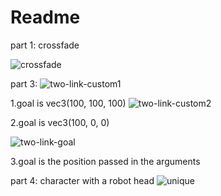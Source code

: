 # Readme
part 1: crossfade

![crossfade](https://user-images.githubusercontent.com/78485605/142776944-1e011c17-8053-44da-ab6c-187b513cf1f9.gif)

part 3:
![two-link-custom1](https://user-images.githubusercontent.com/78485605/142951923-9f87557b-e4c4-48cd-bd63-ddd777b9f1bd.gif)

1.goal is vec3(100, 100, 100)
![two-link-custom2](https://user-images.githubusercontent.com/78485605/142951936-ef087f9f-5455-4e44-a0c6-22f8a559bcc3.gif)

2.goal is vec3(100, 0, 0)

![two-link-goal](https://user-images.githubusercontent.com/78485605/142951961-d68224f8-5f93-452a-b590-c1f22c848bfd.gif)

3.goal is the position passed in the arguments

part 4: character with a robot head
![unique](https://user-images.githubusercontent.com/78485605/142776954-bc76c8ba-c1dd-4769-a1bb-a280323cabcd.gif)
